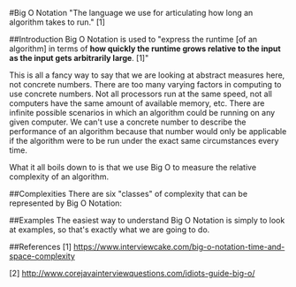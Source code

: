 #Big O Notation
"The language we use for articulating how long an algorithm takes to run." [1]

##Introduction
Big O Notation is used to "express the runtime [of an algorithm] in terms of **how quickly the runtime grows relative to the input as the input gets arbitrarily large**. [1]"


This is all a fancy way to say that we are looking at abstract measures here, not concrete numbers. There are too many varying factors in computing to use concrete numbers. Not all processors run at the same speed, not all computers have the same amount of available memory, etc. There are infinite possible scenarios in which an algorithm could be running on any given computer. We can't use a concrete number to describe the performance of an algorithm because that number would only be applicable if the algorithm were to be run under the exact same circumstances every time.

What it all boils down to is that we use Big O to measure the relative complexity of an algorithm.

##Complexities
There are six "classes" of complexity that can be represented by Big O Notation:


##Examples
The easiest way to understand Big O Notation is simply to look at examples, so that's exactly what we are going to do.

##References
[1] https://www.interviewcake.com/big-o-notation-time-and-space-complexity

[2] http://www.corejavainterviewquestions.com/idiots-guide-big-o/

